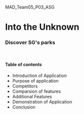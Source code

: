 <p>MAD_Team05_P03_ASG</p>

<h1>Into the Unknown</h1>
<h3>Discover SG's parks</h3>

<br>

<h4>Table of contents</h4>
<ul>
  <li href="intro">Introduction of Application</li>
  <li>Purpose of application</li>
  <li>Competitors</li>
  <li>Comparsion of features</li>
  <li>Additional Features</li>
  <li>Demonstration of Application</li>
  <li>Conclusion</li>
 </ul>
 
